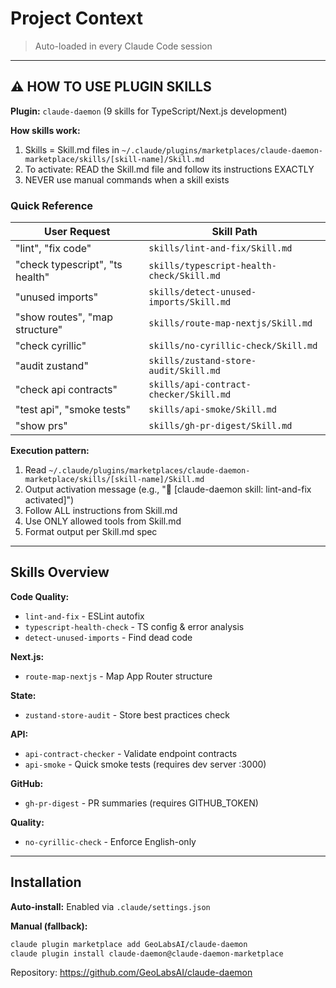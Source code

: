 # Project Context

> Auto-loaded in every Claude Code session

---

## ⚠️ HOW TO USE PLUGIN SKILLS

**Plugin:** `claude-daemon` (9 skills for TypeScript/Next.js development)

**How skills work:**
1. Skills = Skill.md files in `~/.claude/plugins/marketplaces/claude-daemon-marketplace/skills/[skill-name]/Skill.md`
2. To activate: READ the Skill.md file and follow its instructions EXACTLY
3. NEVER use manual commands when a skill exists

### Quick Reference

| User Request | Skill Path |
|--------------|------------|
| "lint", "fix code" | `skills/lint-and-fix/Skill.md` |
| "check typescript", "ts health" | `skills/typescript-health-check/Skill.md` |
| "unused imports" | `skills/detect-unused-imports/Skill.md` |
| "show routes", "map structure" | `skills/route-map-nextjs/Skill.md` |
| "check cyrillic" | `skills/no-cyrillic-check/Skill.md` |
| "audit zustand" | `skills/zustand-store-audit/Skill.md` |
| "check api contracts" | `skills/api-contract-checker/Skill.md` |
| "test api", "smoke tests" | `skills/api-smoke/Skill.md` |
| "show prs" | `skills/gh-pr-digest/Skill.md` |

**Execution pattern:**
1. Read `~/.claude/plugins/marketplaces/claude-daemon-marketplace/skills/[skill-name]/Skill.md`
2. Output activation message (e.g., "🎯 [claude-daemon skill: lint-and-fix activated]")
3. Follow ALL instructions from Skill.md
4. Use ONLY allowed tools from Skill.md
5. Format output per Skill.md spec

---

## Skills Overview

**Code Quality:**
- `lint-and-fix` - ESLint autofix
- `typescript-health-check` - TS config & error analysis
- `detect-unused-imports` - Find dead code

**Next.js:**
- `route-map-nextjs` - Map App Router structure

**State:**
- `zustand-store-audit` - Store best practices check

**API:**
- `api-contract-checker` - Validate endpoint contracts
- `api-smoke` - Quick smoke tests (requires dev server :3000)

**GitHub:**
- `gh-pr-digest` - PR summaries (requires GITHUB_TOKEN)

**Quality:**
- `no-cyrillic-check` - Enforce English-only

---

## Installation

**Auto-install:** Enabled via `.claude/settings.json`

**Manual (fallback):**
```bash
claude plugin marketplace add GeoLabsAI/claude-daemon
claude plugin install claude-daemon@claude-daemon-marketplace
```

Repository: https://github.com/GeoLabsAI/claude-daemon
